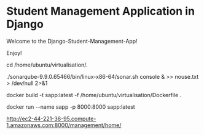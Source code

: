 # Student Management Application in Django

Welcome to the Django-Student-Management-App!

Enjoy!

cd /home/ubuntu/virtualisation/.






./sonarqube-9.9.0.65466/bin/linux-x86-64/sonar.sh console & >> nouse.txt > /dev/null 2>&1


docker build -t sapp:latest -f /home/ubuntu/virtualisation/Dockerfile .

docker run --name sapp -p 8000:8000 sapp:latest

http://ec2-44-221-36-95.compute-1.amazonaws.com:8000/management/home/

